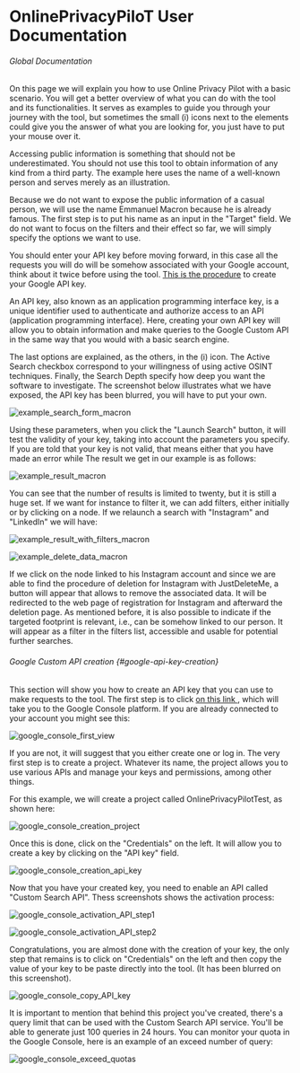 # OnlinePrivacyPiloT User Documentation

###### Global Documentation
On this page we will explain you how to use Online Privacy Pilot with a basic scenario. You will get 
a better overview of what you can do with the tool and its functionalities. It serves as examples to 
guide you through your journey with the tool, but sometimes the small (i) icons next to the elements 
could give you the answer of what you are looking for, you just have to put your mouse over it.

Accessing public information is something that should not be underestimated. You should not use this
tool to obtain information of any kind from a third party. The example here uses the name of a 
well-known person and serves merely as an illustration.

Because we do not want to expose the public information of a casual person, we will use the name 
Emmanuel Macron because he is already famous. The first step is to put his name as an input in the 
"Target" field. We do not want to focus on the filters and their effect so far, we will simply 
specify the options we want to use.

You should enter your API key before moving forward, in this case all the requests you will do will 
be somehow associated with your Google account, think about it twice before using the tool.
[This is the procedure](#google-api-key-creation) to create your Google API key.

An API key, also known as an application programming interface key, is a unique identifier used to 
authenticate and authorize access to an API (application programming interface). Here, creating your
own API key will allow you to obtain information and make queries to the Google Custom API in the 
same way that you would with a basic search engine.

The last options are explained, as the others, in the (i) icon. The Active Search checkbox 
correspond to your willingness of using active OSINT techniques. Finally, the Search Depth specify 
how deep you want the software to investigate. The screenshot below illustrates what we have 
exposed, the API key has been blurred, you will have to put your own.

![example_search_form_macron](https://github.com/OnlinePrivacyPilot/OnlinePrivacyPilot_UserDoc/assets/59505383/71872f59-105b-43d0-9048-9141c8c2b15e)

Using these parameters, when you click the "Launch Search" button, it will test the validity of your 
key, taking into account the parameters you specify.
If you are told that your key is not valid, that means either that you have made an error while 
The result we get in our example is as follows:

![example_result_macron](https://github.com/OnlinePrivacyPilot/OnlinePrivacyPilot_UserDoc/assets/59505383/bbbb5cdd-aa69-4c87-83cb-faaf382e300e)

You can see that the number of results is limited to twenty, but it is still a huge set. If we want 
for instance to filter it, we can add filters, either initially or by clicking on a node. If we 
relaunch a search with "Instagram" and "LinkedIn"  we will have:

![example_result_with_filters_macron](https://github.com/OnlinePrivacyPilot/OnlinePrivacyPilot_UserDoc/assets/59505383/01502cc5-d2fd-4679-a08b-c17f767ecdd9)

![example_delete_data_macron](https://github.com/OnlinePrivacyPilot/OnlinePrivacyPilot_UserDoc/assets/59505383/3a37ec8c-9579-4378-b157-a8e18d075be5)

If we click on the node linked to his Instagram account and since we are able to find the procedure 
of deletion for Instagram with JustDeleteMe, a button will appear that allows to remove the 
associated data. It will be redirected to the web page of registration for Instagram and afterward 
the deletion page. As mentioned before, it is also possible to indicate if the targeted footprint is 
relevant, i.e., can be somehow linked to our person. It will appear as a filter in the filters list, 
accessible and usable for potential further searches.


###### Google Custom API creation {#google-api-key-creation}

This section will show you how to create an API key that you can use to make requests to the tool.
The first step is to click [on this link ](https://console.cloud.google.com/), which will take you 
to the Google Console platform. If you are already connected to your account you might see this:

![google_console_first_view](https://github.com/OnlinePrivacyPilot/OnlinePrivacyPilot_UserDoc/assets/100564746/84771dc2-d7ef-4f59-b414-99163572f97a)

If you are not, it will suggest that you either create one or log in.
The very first step is to create a project. Whatever its name, the project allows you to use 
various APIs and manage your keys and permissions, among other things.

For this example, we will create a project called OnlinePrivacyPilotTest, as shown here:

![google_console_creation_project](https://github.com/OnlinePrivacyPilot/OnlinePrivacyPilot_UserDoc/assets/100564746/5b2280ec-f0a0-449b-b75e-42621e3d836c)

Once this is done, click on the "Credentials" on the left. It will allow you to create a key by 
clicking on the "API key" field. 

![google_console_creation_api_key](https://github.com/OnlinePrivacyPilot/OnlinePrivacyPilot_UserDoc/assets/100564746/223b2644-ed6c-457b-8524-5c4a4df8bc04)

Now that you have your created key, you need to enable an API called "Custom Search API". Thess 
screenshots shows the activation process:

![google_console_activation_API_step1](https://github.com/OnlinePrivacyPilot/OnlinePrivacyPilot_UserDoc/assets/100564746/37cc47c3-acf5-4551-a002-af21f41dd10a)

![google_console_activation_API_step2](https://github.com/OnlinePrivacyPilot/OnlinePrivacyPilot_UserDoc/assets/100564746/900bd7e2-6a96-4263-8e42-530e37bbc187)

Congratulations, you are almost done with the creation of your key, the only step that remains is 
to click on "Credentials" on the left and then copy the value of your key to be paste directly into 
the tool. (It has been blurred on this screenshot).

![google_console_copy_API_key](https://github.com/OnlinePrivacyPilot/OnlinePrivacyPilot_UserDoc/assets/100564746/4ff06790-d8e2-47c7-8ca1-5efd8192182c)

It is important to mention that behind this project you've created, there's a query limit that can 
be used with the Custom Search API service. You'll be able to generate just 100 queries in 24 hours.
You can monitor your quota in the Google Console, here is an example of an exceed number of query:

![google_console_exceed_quotas](https://github.com/OnlinePrivacyPilot/OnlinePrivacyPilot_UserDoc/assets/100564746/147a5e8e-fa79-4cb6-91a9-138bc190f3e0)



